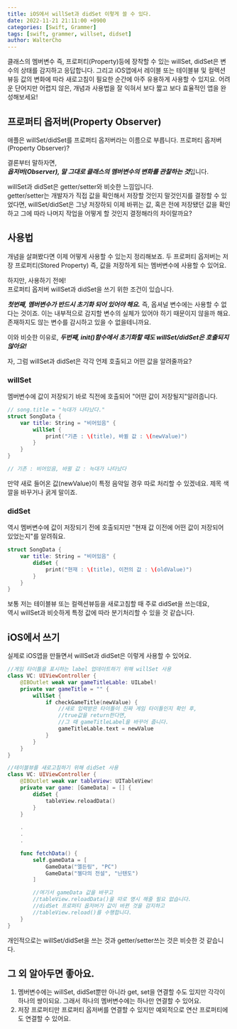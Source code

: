 ```yaml
---
title: iOS에서 willSet과 didSet 이렇게 쓸 수 있다.
date: 2022-11-21 21:11:00 +0900
categories: [Swift, Grammer]
tags: [swift, grammer, willset, didset]
author: WalterCho
---
```


클래스의 멤버변수 즉, 프로퍼티(Property)등에 장착할 수 있는 willSet, didSet은 변수의 상태를 감지하고 응답합니다. 그리고 iOS앱에서 레이블 또는 테이블뷰 및 컬렉션뷰등 값의 변화에 따라 새로고침이 필요한 순간에 아주 유용하게 사용할 수 있지요. 어려운 단어지만 어렵지 않은, 개념과 사용법을 잘 익혀서 보다 짧고 보다 효율적인 앱을 완성해보세요!

## 프로퍼티 옵저버(Property Observer)
애플은 willSet/didSet를 프로퍼티 옵저버라는 이름으로 부릅니다. 프로퍼티 옵저버(Property Observer)?

결론부터 말하자면,<br>
***옵저버(Observer), 말 그대로 클래스의 멤버변수의 변화를 관찰하는 것***입니다.

willSet과 didSet은 getter/setter와 비슷한 느낌입니다.<br>
getter/setter는 개발자가 직접 값을 확인해서 저장할 것인지 말것인지를 결정할 수 있었다면, willSet/didSet은 그냥 저장하되 이제 바뀌는 값, 혹은 전에 저장됐던 값을 확인하고 그에 따라 나머지 작업을 어떻게 할 것인지 결정해라의 차이랄까요?

## 사용법
개념을 살펴봤다면 이제 어떻게 사용할 수 있는지 정리해보죠.
두 프로퍼티 옵저버는 저장 프로퍼티(Stored Property) 즉, 값을 저장하게 되는 멤버변수에 사용할 수 있어요.

하지만, 사용하기 전에!<br>
프로퍼티 옵저버 willSet과 didSet을 쓰기 위한 조건이 있습니다.

***첫번째, 멤버변수가 반드시 초기화 되어 있어야 해요.*** 즉, 옵셔널 변수에는 사용할 수 없다는 것이죠.
이는 내부적으로 감지할 변수의 실체가 있어야 하기 때문이지 않을까 해요. 존재하지도 않는 변수를 감시하고 있을 수 없을테니까요.

이와 비슷한 이유로, ***두번째, init()함수에서 초기화할 때도 willSet/didSet은 호출되지 않아요!***

자, 그럼 willSet과 didSet은 각각 언제 호출되고 어떤 값을 알려줄까요?

### willSet
멤버변수에 값이 저장되기 바로 직전에 호출되어 "어떤 값이 저장될지"알려줍니다.
```swift
// song.title = "늑대가 나타났다."
struct SongData {
    var title: String = "비어있음" {
        willSet {
            print("기존 : \(title), 바뀔 값 : \(newValue)")
        }
    }
}

// 기존 : 비어있음, 바뀔 값 : 늑대가 나타났다
```

만약 새로 들어온 값(newValue)이 특정 음악일 경우 따로 처리할 수 있겠네요.
제목 색깔을 바꾸거나 굵게 말이죠.

### didSet
역시 멤버변수에 값이 저장되기 전에 호출되지만 "현재 값 이전에 어떤 값이 저장되어 있었는지"를 알려줘요.
```swift
struct SongData {
    var title: String = "비어있음" {
        didSet {
            print("현재 : \(title), 이전의 값 : \(oldValue)")
        }
    }
}
```

보통 저는 테이블뷰 또는 컬렉션뷰등을 새로고침할 때 주로 didSet을 쓰는데요,<br>
역시 willSet과 비슷하게 특정 값에 따라 분기처리할 수 있을 것 같습니다.

## iOS에서 쓰기
<!-- 여기에 영상을 한번 넣어봐??? -->
실제로 iOS앱을 만들면서 willSet과 didSet은 이렇게 사용할 수 있어요.<br>

```swift
//게임 타이틀을 표시하는 label 업데이트하기 위해 willSet 사용
class VC: UIViewController {
    @IBOutlet weak var gameTitleLable: UILabel!
    private var gameTitle = "" {
        willSet {
            if checkGameTitle(newValue) {
                //새로 입력받은 타이틀이 진짜 게임 타이틀인지 확인 후,
                //true값을 return한다면,
                //그 때 gameTitleLabel을 바꾸어 줍니다.
                gameTitleLable.text = newValue
            }
        }
    }
}

//테이블뷰를 새로고침하기 위해 didSet 사용
class VC: UIViewController {
    @IBOutlet weak var tableView: UITableView!
    private var game: [GameData] = [] {
        didSet {
            tableView.reloadData()
        }
    }
    
    .
    .
    .

    func fetchData() {
        self.gameData = [
            GameData("엘든링", "PC")
            GameData("젤다의 전설", "닌텐도")
        ]

        //여기서 gameData 값을 바꾸고
        //tableView.reloadData()을 따로 명시 해줄 필요 없습니다.
        //didSet 프로퍼티 옵저버가 값이 바뀐 것을 감지하고
        //tableView.reload()를 수행합니다.
    }
}
```

개인적으로는 willSet/didSet을 쓰는 것과 getter/setter쓰는 것은 비슷한 것 같습니다. 

## 그 외 알아두면 좋아요.
1. 멤버변수에는 willSet, didSet뿐만 아니라 get, set을 연결할 수도 있지만 각각이 하나의 쌍이되요. 그래서 하나의 멤버변수에는 하나만 연결할 수 있어요.
2. 저장 프로퍼티만 프로퍼티 옵저버를 연결할 수 있지만 예외적으로 연산 프로퍼티에도 연결할 수 있어요.